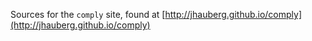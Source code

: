 Sources for the `comply` site, found at [http://jhauberg.github.io/comply](http://jhauberg.github.io/comply)
